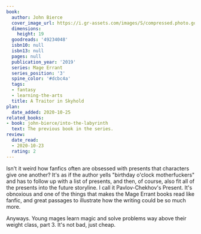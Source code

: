 ```yaml
---
book:
  author: John Bierce
  cover_image_url: https://i.gr-assets.com/images/S/compressed.photo.goodreads.com/books/1566256267l/49234048._SX318_SY475_.jpg
  dimensions:
    height: 19
  goodreads: '49234048'
  isbn10: null
  isbn13: null
  pages: null
  publication_year: '2019'
  series: Mage Errant
  series_position: '3'
  spine_color: '#dcbc4a'
  tags:
  - fantasy
  - learning-the-arts
  title: A Traitor in Skyhold
plan:
  date_added: 2020-10-25
related_books:
- book: john-bierce/into-the-labyrinth
  text: The previous book in the series.
review:
  date_read:
  - 2020-10-23
  rating: 2
---
```


Isn't it weird how fanfics often are obsessed with presents that characters give one another? It's as if the author yells
"birthday o'clock motherfuckers" and has to follow up with a list of presents, and then, of course, also fit all of the
presents into the future storyline. I call it Pavlov-Chekhov's Present. It's obnoxious and one of the things that makes
the Mage Errant books read like fanfic, and great passages to illustrate how the writing could be so much more.

Anyways. Young mages learn magic and solve problems way above their weight class, part 3. It's not bad, just cheap.
